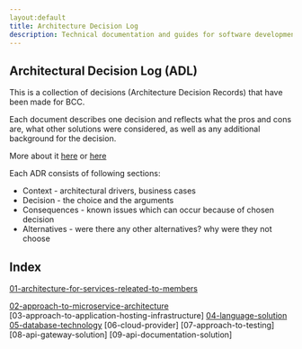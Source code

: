 ```yaml
---
layout:default
title: Architecture Decision Log
description: Technical documentation and guides for software development in BCC
---
```


## Architectural Decision Log \(ADL\)

This is a collection of decisions (Architecture Decision Records) that have been made for BCC. 

Each document describes one decision and reflects what the pros and cons are, what other solutions were considered, as well as any additional background for the decision.

More about it [here](https://cognitect.com/blog/2011/11/15/documenting-architecture-decisions) or [here](https://github.com/joelparkerhenderson/architecture-decision-record)

Each ADR consists of following sections:
- Context - architectural drivers, business cases
- Decision - the choice and the arguments
- Consequences - known issues which can occur because of chosen decision
- Alternatives - were there any other alternatives? why were they not choose

## Index

[01-architecture-for-services-releated-to-members](01-architecture-for-services-releated-to-members)  

[02-approach-to-microservice-architecture](02-approach-to-microservice-architecture)  
[03-approach-to-application-hosting-infrastructure]
[04-language-solution](04-language-for-core-apis)  
[05-database-technology](05-database-technology)
[06-cloud-provider]
[07-approach-to-testing]
[08-api-gateway-solution]
[09-api-documentation-solution]
